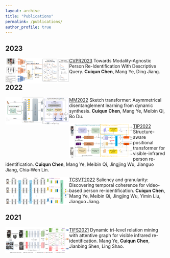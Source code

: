 ```yaml
---
layout: archive
title: "Publications"
permalink: /publications/
author_profile: true
---
```


## 2023
<img src='https://github.com/ccq195/ccq195.github.io/blob/master/images/cvpr2023.png' width="200" align="left" /> [CVPR2023](https://openaccess.thecvf.com/content/CVPR2023/papers/Chen_Towards_Modality-Agnostic_Person_Re-Identification_With_Descriptive_Query_CVPR_2023_paper.pdf) Towards Modality-Agnostic Person Re-Identification With Descriptive Query. **Cuiqun Chen**, Mang Ye, Ding Jiang. <strong><span class='show_paper_citations' data='4FA6C0AAAAAJ:qjMakFHDy7sC'></span></strong>

## 2022
<img src="https://github.com/ccq195/ccq195.github.io/blob/master/images/mm2022.png" width="200" align="left" /> [MM2022](https://dl.acm.org/doi/abs/10.1145/3503161.3547993) Sketch transformer: Asymmetrical disentanglement learning from dynamic synthesis. **Cuiqun Chen**, Mang Ye, Meibin Qi, Bo Du.

<img src="https://github.com/ccq195/ccq195.github.io/blob/master/images/tip2022.png" width="200" align="left" /> [TIP2022](https://ieeexplore.ieee.org/abstract/document/9725265) Structure-aware positional transformer for visible-infrared person re-identification. **Cuiqun Chen**, Mang Ye, Meibin Qi, Jingjing Wu, Jianguo Jiang, Chia-Wen Lin.     

<img src="https://github.com/ccq195/ccq195.github.io/blob/master/images/tcsvt2022.png" width="200" align="left" /> [TCSVT2022](https://ieeexplore.ieee.org/abstract/document/9729212) Saliency and granularity: Discovering temporal coherence for video-based person re-identification. **Cuiqun Chen**, Mang Ye, Meibin Qi, Jingjing Wu, Yimin Liu, Jianguo Jiang.


## 2021
<img src="https://github.com/ccq195/ccq195.github.io/blob/master/images/tifs2021.png" width="200" align="left" /> [TIFS2021](https://ieeexplore.ieee.org/abstract/document/9665382) Dynamic tri-level relation mining with attentive graph for visible infrared re-identification. Mang Ye, **Cuiqun Chen**, Jianbing Shen, Ling Shao.

